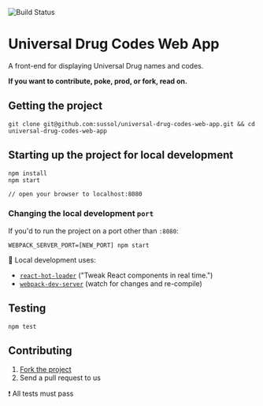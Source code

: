 ![Build Status](http://54.206.8.184:8080/buildStatus/icon?job=universal-drug-codes-web-app-test)

Universal Drug Codes Web App
==============================

A front-end for displaying Universal Drug names and codes.

**If you want to contribute, poke, prod, or fork, read on.**

## Getting the project

`git clone git@github.com:sussol/universal-drug-codes-web-app.git && cd universal-drug-codes-web-app`

## Starting up the project for local development

```
npm install
npm start

// open your browser to localhost:8080
```
### Changing the local development `port`

If you'd to run the project on a port other than `:8080`: 

`WEBPACK_SERVER_PORT=[NEW_PORT] npm start`

📓 Local development uses:
* [`react-hot-loader`](https://github.com/gaearon/react-hot-loader) ("Tweak React components in real time.")
* [`webpack-dev-server`](https://github.com/webpack/webpack-dev-server) (watch for changes and re-compile)

## Testing

`npm test`

## Contributing

1. [Fork the project](https://help.github.com/articles/fork-a-repo/)
2. Send a pull request to us

❗️ All tests must pass
